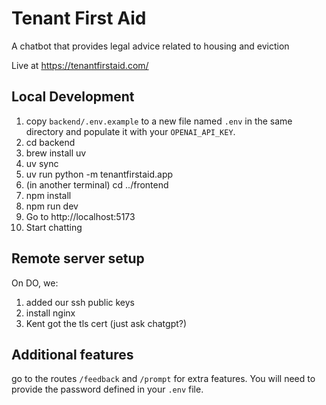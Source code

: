 # Tenant First Aid

A chatbot that provides legal advice related to housing and eviction

Live at https://tenantfirstaid.com/

## Local Development

1. copy `backend/.env.example` to a new file named `.env` in the same directory and populate it with your `OPENAI_API_KEY`.
2. cd backend
3. brew install uv
4. uv sync
5. uv run python -m tenantfirstaid.app
6. (in another terminal) cd ../frontend
7. npm install
8. npm run dev
9. Go to http://localhost:5173
10. Start chatting

## Remote server setup
On DO, we:
1. added our ssh public keys
2. install nginx
3. Kent got the tls cert (just ask chatgpt?)

## Additional features

go to the routes `/feedback` and `/prompt` for extra features. You will need to provide the password defined in your `.env` file.
